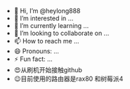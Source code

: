 - 👋 Hi, I’m @heylong888
- 👀 I’m interested in ...
- 🌱 I’m currently learning ...
- 💞️ I’m looking to collaborate on ...
- 📫 How to reach me ...
- 😄 Pronouns: ...
- ⚡ Fun fact: ...
- 😍从刷机开始接触github
- 😉目前使用的路由器是rax80 和树莓派4

<!---
heylong888/heylong888 is a ✨ special ✨ repository because its `README.md` (this file) appears on your GitHub profile.
You can click the Preview link to take a look at your changes.
--->
